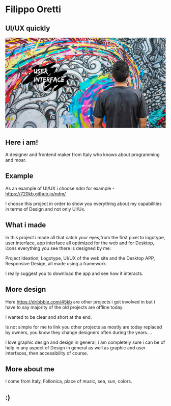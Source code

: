 # Filippo Oretti
## UI/UX quickly
<img src="https://github.com/45kb/hello-google/blob/main/1398884-fbd93f542ee04e82bb22dc252ba01329%20(1).png?raw=true"/>

## Here i am!

A designer and frontend maker from Italy who knows about programming and moar.

## Example

As an example of UI/UX i choose *ndm* for example - https://720kb.github.io/ndm/

I choose this project in order to show you everything about my capabilities in terms of Design and not only Ui/Ux.

## What i made

In this project i made all that catch your eyes,from the first pixel to logotype, user interface, app interface all optimized for the web and for Desktop, icons everything you see there is designed by me: 

Project Ideation,
Logotype,
UI/UX of the web site and the Desktop APP,
Responsive Design, all made using a framework.

I really suggest you to download the app and see how it interacts.

## More design
Here https://dribbble.com/45kb are other projects i got involved in but i have to say majority of the old projects are offline today.

I wanted to be clear and short at the end.

Is not simple for me to link you other projects as mostly are today replaced by owners, you know they change designers often during the years....

I love graphic design and design in general, i am completely sure i can be of help in any aspect of Design in general as well as graphic and user interfaces, then accessibility of course.

## More about me
I come from Italy, Follonica, place of music, sea, sun, colors.


## :)


